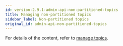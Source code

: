 ```yaml
---
id: version-2.9.1-admin-api-non-partitioned-topics
title: Managing non-partitioned topics
sidebar_label: Non-partitioned topics
original_id: admin-api-non-partitioned-topics
---
```


For details of the content, refer to [manage topics](admin-api-topics.md).